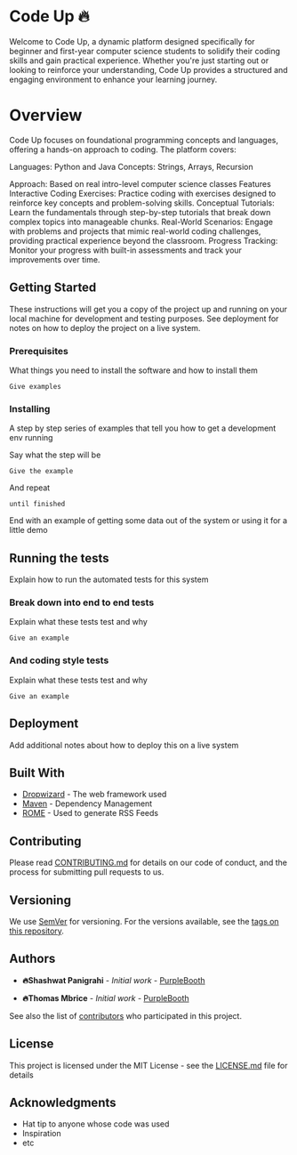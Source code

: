 # Code Up 🔥

Welcome to Code Up, a dynamic platform designed specifically for beginner and first-year computer science students to solidify their coding skills and gain practical experience. Whether you're just starting out or looking to reinforce your understanding, Code Up provides a structured and engaging environment to enhance your learning journey.

# Overview
Code Up focuses on foundational programming concepts and languages, offering a hands-on approach to coding. The platform covers:

Languages: Python and Java
Concepts: Strings, Arrays, Recursion

Approach: Based on real intro-level computer science classes
Features
Interactive Coding Exercises: Practice coding with exercises designed to reinforce key concepts and problem-solving skills.
Conceptual Tutorials: Learn the fundamentals through step-by-step tutorials that break down complex topics into manageable chunks.
Real-World Scenarios: Engage with problems and projects that mimic real-world coding challenges, providing practical experience beyond the classroom.
Progress Tracking: Monitor your progress with built-in assessments and track your improvements over time.


## Getting Started

These instructions will get you a copy of the project up and running on your local machine for development and testing purposes. See deployment for notes on how to deploy the project on a live system.

### Prerequisites

What things you need to install the software and how to install them

```
Give examples
```

### Installing

A step by step series of examples that tell you how to get a development env running

Say what the step will be

```
Give the example
```

And repeat

```
until finished
```

End with an example of getting some data out of the system or using it for a little demo

## Running the tests

Explain how to run the automated tests for this system

### Break down into end to end tests

Explain what these tests test and why

```
Give an example
```

### And coding style tests

Explain what these tests test and why

```
Give an example
```

## Deployment

Add additional notes about how to deploy this on a live system

## Built With

* [Dropwizard](http://www.dropwizard.io/1.0.2/docs/) - The web framework used
* [Maven](https://maven.apache.org/) - Dependency Management
* [ROME](https://rometools.github.io/rome/) - Used to generate RSS Feeds

## Contributing

Please read [CONTRIBUTING.md](https://gist.github.com/PurpleBooth/b24679402957c63ec426) for details on our code of conduct, and the process for submitting pull requests to us.

## Versioning

We use [SemVer](http://semver.org/) for versioning. For the versions available, see the [tags on this repository](https://github.com/your/project/tags). 

## Authors

* **🔥Shashwat Panigrahi** - *Initial work* - [PurpleBooth](https://github.com/PurpleBooth)

* **🔥Thomas Mbrice** - *Initial work* - [PurpleBooth](https://github.com/PurpleBooth)

See also the list of [contributors](https://github.com/your/project/contributors) who participated in this project.

## License

This project is licensed under the MIT License - see the [LICENSE.md](LICENSE.md) file for details

## Acknowledgments

* Hat tip to anyone whose code was used
* Inspiration
* etc
